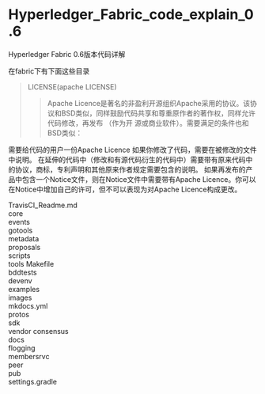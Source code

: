 # Hyperledger_Fabric_code_explain_0.6
Hyperledger Fabric 0.6版本代码详解

在fabric下有下面这些目录

> LICENSE(apache LICENSE) 
>> Apache Licence是著名的非盈利开源组织Apache采用的协议。该协议和BSD类似，同样鼓励代码共享和尊重原作者的著作权，同样允许代码修改，再发布
  （作为开 源或商业软件）。需要满足的条件也和BSD类似：

   需要给代码的用户一份Apache Licence
   如果你修改了代码，需要在被修改的文件中说明。
   在延伸的代码中（修改和有源代码衍生的代码中）需要带有原来代码中的协议，商标，专利声明和其他原来作者规定需要包含的说明。
   如果再发布的产品中包含一个Notice文件，则在Notice文件中需要带有Apache Licence。你可以在Notice中增加自己的许可，但不可以表现为对Apache Licence构成更改。

TravisCI_Readme.md  
core    
events	
gotools     
metadata	 
proposals  
scripts	     
tools
Makefile   
bddtests	       
devenv  
examples  
images      
mkdocs.yml  
protos     
sdk		     
vendor
consensus	       
docs   
flogging  
membersrvc  
peer	 
pub	    
settings.gradle


